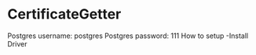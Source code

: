 # CertificateGetter


Postgres username: postgres
Postgres password: 111
How to setup
    -Install Driver